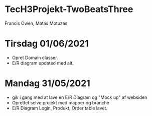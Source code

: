# TecH3Projekt-TwoBeatsThree
Francis Owen, Matas Motuzas

# Tirsdag 01/06/2021
* Opret Domain classer.
* E/R diagram updated med alt.


# Mandag 31/05/2021
* gik i gang med at lave en E/R Diagram og "Mock up" af websiden
* Oprettet selve projekt med mapper og branche
* E/R Diagram Login, Produkt, Order table lavet.
